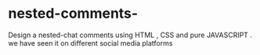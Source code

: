 # nested-comments-
   Design  a nested-chat comments using HTML , CSS  and pure JAVASCRIPT . we have seen it on different social media  platforms 
